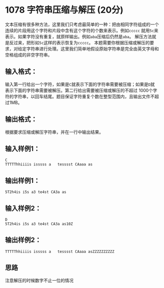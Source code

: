 # 1078 字符串压缩与解压 (20分)
文本压缩有很多种方法，这里我们只考虑最简单的一种：把由相同字符组成的一个连续的片段用这个字符和片段中含有这个字符的个数来表示。例如`ccccc` 就用`5c`来表示。如果字符没有重复，就原样输出。例如`aba`压缩后仍然是`aba`。
解压方法就是反过来，把形如`5c`这样的表示恢复为`ccccc`。
本题需要你根据压缩或解压的要求，对给定字符串进行处理。这里我们简单地假设原始字符串是完全由英文字母和空格组成的非空字符串。
## 输入格式：
输入第一行给出一个字符，如果是`C`就表示下面的字符串需要被压缩；如果是`D`就表示下面的字符串需要被解压。第二行给出需要被压缩或解压的不超过 1000个字符的字符串，以回车结尾。题目保证字符重复个数在整型范围内，且输出文件不超过1MB。
## 输出格式：
根据要求压缩或解压字符串，并在一行中输出结果。
## 输入样例1：
```
C
TTTTThhiiiis isssss a   tesssst CAaaa as
```
## 输出样例1：
```
5T2h4is i5s a3 te4st CA3a as
```
## 输入样例2：
```
D
5T2h4is i5s a3 te4st CA3a as10Z
```
## 输出样例2：
```
TTTTThhiiiis isssss a   tesssst CAaaa asZZZZZZZZZZ
```
## 思路
注意解压的时候数字不止一位的情况      

